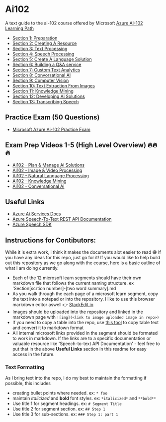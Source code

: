 # Ai102
A text guide to the ai-102 course offered by Microsoft
[Azure AI-102 Learning Path](https://learn.microsoft.com/en-us/certifications/azure-ai-engineer/)

* [Section 1: Preparation](https://learn.microsoft.com/en-us/training/paths/prepare-for-ai-engineering/)
* [Section 2: Creating A Resource](https://learn.microsoft.com/en-us/training/paths/provision-manage-azure-cognitive-services/)
* [Section 3: Text Processing](https://learn.microsoft.com/en-us/training/paths/process-translate-text-azure-cognitive-services/)
* [Section 4: Speech Processing](https://learn.microsoft.com/en-us/training/paths/process-translate-speech-azure-cognitive-speech-services/)
* [Section 5: Create A Language Solution](https://learn.microsoft.com/en-us/training/paths/create-language-solution-azure-cognitive-services/)
* [Section 6: Building a Q&A service](https://learn.microsoft.com/en-us/training/paths/build-qna-solution/)
* [Section 7: Custom Text Analytics](https://learn.microsoft.com/en-us/training/paths/build-custom-text-analytics/)
* [Section 8: Convorsational AI](https://learn.microsoft.com/en-us/training/paths/create-conversational-ai-solutions/)
* [Section 9: Computer Vision](https://learn.microsoft.com/en-us/training/paths/create-computer-vision-solutions-azure-cognitive-services/)
* [Section 10: Text Extraction From Images](https://learn.microsoft.com/en-us/training/paths/extract-text-from-images-documents/)
* [Section 11: Knowledge Mining](https://learn.microsoft.com/en-us/training/paths/implement-knowledge-mining-azure-cognitive-search/)
* [Section 12: Developing Ai Solutions](https://learn.microsoft.com/en-us/training/paths/develop-ai-solutions-azure-openai/)
* [Section 13: Transcribing Speech](https://learn.microsoft.com/en-us/training/modules/transcribe-speech-input-text/7-exercise-speech-app)

## Practice Exam (50 Questions)
* [Microsoft Azure Ai-102 Practice Exam](https://learn.microsoft.com/en-us/credentials/certifications/exams/ai-102/practice/assessment?assessment-type=practice&assessmentId=61)

## Exam Prep Videos 1-5 (High Level Overview) 🔥🔥🔥
* [Ai102 - Plan & Manage Ai Solutions](https://learn.microsoft.com/en-us/shows/exam-readiness-zone/preparing-for-ai-102-plan-and-manage-an-azure-ai-solution-1-of-5)
* [Ai102 - Image & Video Processing](https://learn.microsoft.com/en-us/shows/exam-readiness-zone/preparing-for-ai-102-implement-image-and-video-processing-solutions-2-of-5)
* [Ai102 - Natural Language Processing](https://learn.microsoft.com/en-us/shows/exam-readiness-zone/preparing-for-ai-102-implement-natural-language-processing-solutions-3-of-5)
* [Ai102 - Knowledge Mining](https://learn.microsoft.com/en-us/shows/exam-readiness-zone/preparing-for-ai-102-implement-knowledge-mining-solutions-4-of-5)
* [Ai102 - Conversational Ai](https://learn.microsoft.com/en-us/shows/exam-readiness-zone/preparing-for-ai-102-implement-conversational-ai-solutions-5-of-5)

## Useful Links
* [Azure Ai Services Docs](https://learn.microsoft.com/en-us/azure/ai-services/what-are-ai-services)
* [Azure Speech-To-Text REST API Documentation](https://learn.microsoft.com/en-us/azure/ai-services/speech-service/rest-speech-to-text)
* [Azure Speech SDK](https://learn.microsoft.com/en-us/dotnet/api/microsoft.cognitiveservices.speech.speechsynthesisoutputformat?view=azure-dotnet)

## Instructions for Contibutors:
 While it is extra work, i think it makes the documents alot easier to read 😁 If you have any ideas for this repo, just go for it! 
 If you would like to help build out this repository as we go along with the course, here is a basic outline of what I am doing currently.

* Each of the 12 microsoft learn segments should have their own markdown file that follows the current naming structure. ex 'Section[scrtion number]-[two word summary].md
* As you walk through the each page of a microsoft learn segment, copy the text into a notepad or into the repository. I like to use this browser markdown editor aswell 👉 [StackEdit.io](https://stackedit.io/)
* Images should be uploaded into the repository and linked in the markdown page with ```![img](<link to image uploaded image in repo>)```
* If you need to copy a table into the repo, use [this tool](https://www.tablesgenerator.com/markdown_tables) to copy table text and convert it to markdown format
* All internal microsoft links provided in the segment should be formated to work in markdown. If the links are to a specific documentation or valuable resource like 'Speech-to-text API Documentation' - feel free to put that in the above **Useful Links** section in this readme for easy access in the future.

### Text Formatting
As I bring text into the repo, I do my best to maintain the formatting if possible, this includes
* creating bullet points where needed. ex:  ```* foo```
* maintain *italicized* and **bold** font styles. ex: ```*italicized*``` and ```**bold**```
* Use title 1 for segment headings. ex: ```# Segment Title```
* Use title 2 for segment section. ex: ```## Step 1```
* Use title 3 for sub-sections. ex: ```### Step 1: part 1```
